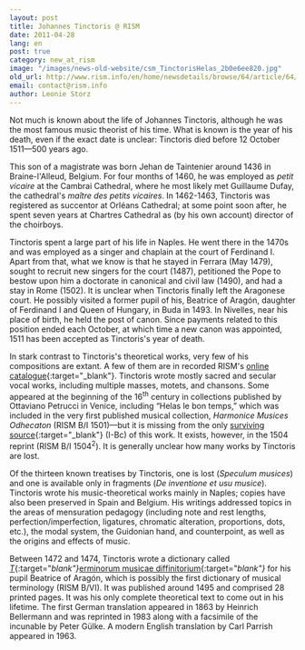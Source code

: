 ```yaml
---
layout: post
title: Johannes Tinctoris @ RISM
date: 2011-04-28
lang: en
post: true
category: new_at_rism
image: "/images/news-old-website/csm_TinctorisHelas_2b0e6ee820.jpg"
old_url: http://www.rism.info/en/home/newsdetails/browse/64/article/64/johannes-tinctoris-rism.html
email: contact@rism.info
author: Leonie Storz
---
```


Not much is known about the life of Johannes Tinctoris, although he was the most famous music theorist of his time. What is known is the year of his death, even if the exact date is unclear: Tinctoris died before 12 October 1511—500 years ago.

This son of a magistrate was born Jehan de Taintenier around 1436 in Braine-l'Alleud, Belgium. For four months of 1460, he was employed as _petit vicaire_ at the Cambrai Cathedral, where he most likely met Guillaume Dufay, the cathedral's _maître des petits vicaires_. In 1462-1463, Tinctoris was registered as succentor at Orléans Cathedral; at some point soon after, he spent seven years at Chartres Cathedral as (by his own account) director of the choirboys.

Tinctoris spent a large part of his life in Naples. He went there in the 1470s and was employed as a singer and chaplain at the court of Ferdinand I. Apart from that, what we know is that he stayed in Ferrara (May 1479), sought to recruit new singers for the court (1487), petitioned the Pope to bestow upon him a doctorate in canonical and civil law (1490), and had a stay in Rome (1502). It is unclear when Tinctoris finally left the Aragonese court. He possibly visited a former pupil of his, Beatrice of Aragón, daughter of Ferdinand I and Queen of Hungary, in Buda in 1493. In Nivelles, near his place of birth, he held the post of canon. Since payments related to this position ended each October, at which time a new canon was appointed, 1511 has been accepted as Tinctoris's year of death.

In stark contrast to Tinctoris's theoretical works, very few of his compositions are extant. A few of them are in recorded RISM's [online catalogue](https://opac.rism.info/search?View=rism&q=Tinctoris){:target="_blank"}. Tinctoris wrote mostly sacred and secular vocal works, including multiple masses, motets, and chansons. Some appeared at the beginning of the 16<sup>th</sup> century in collections published by Ottaviano Petrucci in Venice, including “Helas le bon temps,” which was included in the very first published musical collection, _Harmonice Musices Odhecaton_ (RISM B/I 1501)—but it is missing from the only [surviving source](http://badigit.comune.bologna.it/cmbm/images/ripro/gaspari/_Q051/Q051_addt.asp){:target="_blank"} (I-Bc) of this work. It exists, however, in the 1504 reprint (RISM B/I 1504<sup>2</sup>). It is generally unclear how many works by Tinctoris are lost.

Of the thirteen known treatises by Tinctoris, one is lost (_Speculum musices_) and one is available only in fragments (_De inventione et usu musice_). Tinctoris wrote his music-theoretical works mainly in Naples; copies have also been preserved in Spain and Belgium. His writings addressed topics in the areas of mensuration pedagogy (including note and rest lengths, perfection/imperfection, ligatures, chromatic alteration, proportions, dots, etc.), the modal system, the Guidonian hand, and counterpoint, as well as the origins and effects of music.

Between 1472 and 1474, Tinctoris wrote a dictionary called [_T_](http://www.chmtl.indiana.edu/tml/15th/TINDIF_TEXT.html){:target="_blank"}_[erminorum musicae diffinitorium](http://www.chmtl.indiana.edu/tml/15th/TINDIF_TEXT.html){:target="_blank"}_ for his pupil Beatrice of Aragón, which is possibly the first dictionary of musical terminology (RISM B/VI). It was published around 1495 and comprised 28 printed pages. It was his only complete theoretical text to come out in his lifetime. The first German translation appeared in 1863 by Heinrich Bellermann and was reprinted in 1983 along with a facsimile of the incunable by Peter Gülke. A modern English translation by Carl Parrish appeared in 1963.